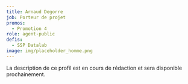 ```yaml
---
title: Arnaud Degorre
job: Porteur de projet
promos:
  - Promotion 4
role: agent-public
defis:
  - SSP Datalab
image: img/placeholder_homme.png
---
```

La description de ce profil est en cours de rédaction et sera disponible prochainement.
